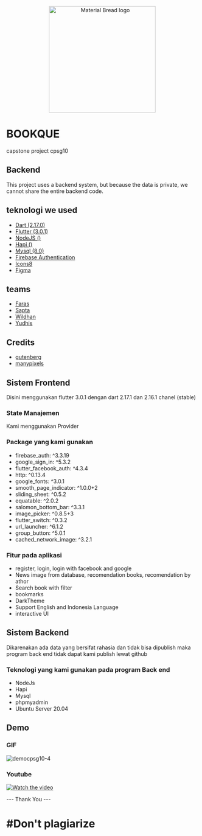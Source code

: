 <p align="center">
  <img width="280" src="https://drive.google.com/thumbnail?id=1_3hTdi7yG9CdJ13ZA0I6eD6cCJtgChle" alt="Material Bread logo">
</p>

# BOOKQUE
capstone project cpsg10

## Backend
This project uses a backend system, but because the data is private, we cannot share the entire backend code.

## teknologi we used
- [Dart (2.17.0)](https://dart.dev/)
- [Flutter (3.0.1)](https://flutter.dev/)
- [NodeJS ()](https://nodejs.org/en/)
- [Hapi ()](https://hapi.dev/)
- [Mysql (8.0)](https://www.mysql.com/)
- [Firebase Authentication](https://firebase.google.com/)
- [Icons8](https://icons8.com/)
- [Figma](https://www.figma.com/)

## teams
- [Faras](https://github.com/FARRAS-DARKUNO)
- [Sapta](https://github.com/HikarusV)
- [Wildhan](https://github.com/wildan090801)
- [Yudhis](https://github.com/yudhistirahry33)

## Credits
- [gutenberg](www.gutenberg.org)
- [manypixels](https://www.manypixels.co/gallery)

## Sistem Frontend
Disini menggunakan flutter 3.0.1 dengan dart 2.17.1 dan 2.16.1 chanel (stable)

### State Manajemen
Kami menggunakan Provider

### Package yang kami gunakan
- firebase_auth: ^3.3.19
- google_sign_in: ^5.3.2
- flutter_facebook_auth: ^4.3.4
- http: ^0.13.4
- google_fonts: ^3.0.1
- smooth_page_indicator: ^1.0.0+2
- sliding_sheet: ^0.5.2
- equatable: ^2.0.2
- salomon_bottom_bar: ^3.3.1
- image_picker: ^0.8.5+3
- flutter_switch: ^0.3.2
- url_launcher: ^6.1.2
- group_button: ^5.0.1
- cached_network_image: ^3.2.1

### Fitur pada aplikasi 
- register, login, login with facebook and google
- News image from database, recomendation books, recomendation by athor
- Search book with filter
- bookmarks
- DarkTheme
- Support English and Indonesia Language
- interactive UI

## Sistem Backend
Dikarenakan ada data yang bersifat rahasia dan tidak bisa dipublish maka program back end tidak dapat kami publish lewat github

### Teknologi yang kami gunakan pada program Back end
- NodeJs
- Hapi
- Mysql
- phpmyadmin
- Ubuntu Server 20.04

## Demo

### GIF
![democpsg10-4](https://user-images.githubusercontent.com/53927607/173183379-7d1db78b-0e2b-417c-96a5-d3802dad53cd.gif)

### Youtube
[![Watch the video](http://img.youtube.com/vi/FARFUc-dsG0/0.jpg)](https://youtu.be/FARFUc-dsG0 "Demo")


--- Thank You ---
# #Don't plagiarize
